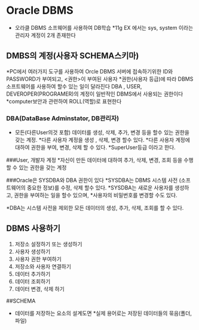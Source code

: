 # Oracle DBMS
* 오라클 DBMS 소프웨어를 사용하여  DB학습
*11g EX 에서는 sys, system 이라는 관리자 계정이 2개 존재한다

## DMBS의 계정(사용자 SCHEMA스키마)
*PC에서 여러가지 도구를 사용하여 Orcle DBMS 서버에 접속하기위한 ID와 PASSWORD가 부여되고, <권한>이 부여된 사용자
*권한(사용자 등급)에 따라 DBMS 소프트웨어를 사용하여 할수 있는 일이 달라진다
DBA , USER, DEVEROPER(PROGRAMER)의 계정이 일반적인 DBMS에서 사용되는 권한이다
*computer보안과 관련하여 ROLL(역할)로 표현한다
 
### DBA(DataBase Adminstator, DB관리자)
* 모든(다른User의것 포함) 데이터를 생성, 삭제, 추가, 변경 등을 할수 있는 권한을 갖는 계정.
*다른 사용자 계정을 생성 , 삭제, 변경 할수 있다.
*다른 사용자 계정에 대하여 권한을 부여, 변경, 삭제 할 수 있다.
*SuperUser등급 이라고 한다.

###User, 개발자 계정
*자신이 만든 데이터에 대하여 추가, 삭제, 변경, 조회 등을 수행할 수 있는 권한을 갖는 계정 

###Oracle은 SYSDBA와 DBA 권한이 있다
*SYSDBA는 DBMS 시스템 사전 (소프트웨어의 중요한 정보)를 수정, 삭제 할수 있다.
*SYSDBA는 새로운 사용자를 생성하고, 권한을 부여하는 일을 할수 있으며, 
*사용자의 비밀번호를 변경할 수도 있다.

*DBA는 시스템 사전을 제외한 모든 데이터의 생성, 추가, 삭제, 조회를 할 수 있다.

## DBMS 사용하기
1. 저장소 설정하기 또는 생성하기
2. 사용자 생성하기 
3. 사용자 권한 부여하기
4. 저장소와 사용자 연결하기 
5. 데이터 추가하기
6. 데이터 조회하기
7. 데이터 변경, 삭제 하기 

##SCHEMA
* 데이터를 저장하는 요소의 설계도면
*실제 용어로는 저장된 데이터들의 묶음(폴더,파일)